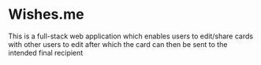 # Wishes.me

This is a full-stack web application which enables users to edit/share cards with other users to edit after which the card can then be sent to the intended final recipient
